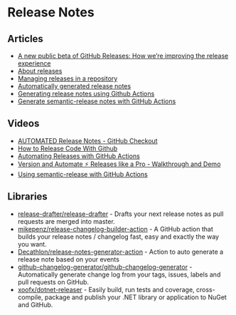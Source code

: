 # Release Notes

## Articles
- [A new public beta of GitHub Releases: How we’re improving the release experience](https://github.blog/2021-10-04-beta-github-releases-improving-release-experience/)
- [About releases](https://docs.github.com/en/repositories/releasing-projects-on-github/about-releases)
- [Managing releases in a repository](https://docs.github.com/en/repositories/releasing-projects-on-github/managing-releases-in-a-repository)
- [Automatically generated release notes](https://docs.github.com/en/repositories/releasing-projects-on-github/automatically-generated-release-notes)
- [Generating release notes using Github Actions](https://lurumad.github.io/generating-release-notes-using-github-actions)
- [Generate semantic-release notes with GitHub Actions](https://dev.to/github/generate-semantic-release-with-github-actions-2lll)
## Videos
- [AUTOMATED Release Notes - GitHub Checkout](https://www.youtube.com/watch?v=88FWrfHCIqo)
- [How to Release Code With Github](https://www.youtube.com/watch?v=Ob9llA_QhQY)
- [Automating Releases with GitHub Actions](https://www.youtube.com/watch?v=-0vWW-ymlfw)
- [Version and Automate ⚡️ Releases like a Pro - Walkthrough and Demo](https://www.youtube.com/watch?v=q3qE2nJRuYM)
- [Using semantic-release with GitHub Actions](https://www.youtube.com/watch?v=rCXq86FOlzQ)

## Libraries
- [release-drafter/release-drafter](https://github.com/release-drafter/release-drafter) - Drafts your next release notes as pull requests are merged into master.
- [mikepenz/release-changelog-builder-action](https://github.com/mikepenz/release-changelog-builder-action) - A GitHub action that builds your release notes / changelog fast, easy and exactly the way you want.
- [Decathlon/release-notes-generator-action](https://github.com/Decathlon/release-notes-generator-action) - Action to auto generate a release note based on your events
- [github-changelog-generator/github-changelog-generator](https://github.com/github-changelog-generator/github-changelog-generator) - Automatically generate change log from your tags, issues, labels and pull requests on GitHub.
- [xoofx/dotnet-releaser](https://github.com/xoofx/dotnet-releaser) - Easily build, run tests and coverage, cross-compile, package and publish your .NET library or application to NuGet and GitHub.